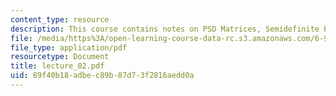 ```yaml
---
content_type: resource
description: This course contains notes on PSD Matrices, Semidefinite Programming.
file: /media/https%3A/open-learning-course-data-rc.s3.amazonaws.com/6-972-algebraic-techniques-and-semidefinite-optimization-spring-2006/89f40b18adbec89b87d73f2816aedd0a_lecture_02.pdf
file_type: application/pdf
resourcetype: Document
title: lecture_02.pdf
uid: 89f40b18-adbe-c89b-87d7-3f2816aedd0a
---
```

